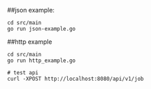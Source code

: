 ##json example:
```
cd src/main
go run json-example.go
```

##http example
```
cd src/main
go run http_example.go

# test api
curl -XPOST http://localhost:8080/api/v1/job
```
